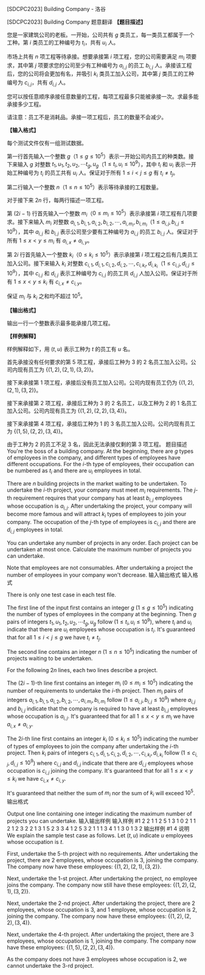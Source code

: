 



[SDCPC2023] Building Company - 洛谷














[SDCPC2023] Building Company
题意翻译
**【题目描述】**

您是一家建筑公司的老板。一开始，公司共有 $g$ 类员工，每一类员工都属于一个工种。第 $i$ 类员工的工种编号为 $t_i$，共有 $u_i$ 人。

市场上共有 $n$ 项工程等待承接。想要承接第 $i$ 项工程，您的公司需要满足 $m_i$ 项要求，其中第 $j$ 项要求您的公司至少有工种编号为 $a_{i, j}$ 的员工 $b_{i, j}$ 人。承接该工程后，您的公司将会更加有名，并吸引 $k_i$ 类员工加入公司，其中第 $j$ 类员工的工种编号为 $c_{i, j}$，共有 $d_{i, j}$ 人。

您可以按任意顺序承接任意数量的工程，每项工程最多只能被承接一次。求最多能承接多少工程。

请注意：员工不是消耗品。承接一项工程后，员工的数量不会减少。

**【输入格式】**

每个测试文件仅有一组测试数据。

第一行首先输入一个整数 $g$（$1 \le g \le 10^5$）表示一开始公司内员工的种类数。接下来输入 $g$ 对整数 $t_1, u_1, t_2, u_2, \cdots t_g, u_g$（$1 \le t_i, u_i \le 10^9$），其中 $t_i$ 和 $u_i$ 表示一开始工种编号为 $t_i$ 的员工共有 $u_i$ 人。保证对于所有 $1 \le i < j \le g$ 有 $t_i \ne t_j$。

第二行输入一个整数 $n$（$1 \le n \le 10^5$）表示等待承接的工程数量。

对于接下来 $2n$ 行，每两行描述一项工程。

第 $(2i - 1)$ 行首先输入一个整数 $m_i$（$0 \le m_i \le 10^5$）表示承接第 $i$ 项工程有几项要求。接下来输入 $m_i$ 对整数 $a_{i, 1}, b_{i, 1}, a_{i, 2}, b_{i, 2}, \cdots, a_{i, m_i}, b_{i, m_i}$（$1 \le a_{i, j}, b_{i, j} \le 10^9$），其中 $a_{i, j}$ 和 $b_{i, j}$ 表示公司至少要有工种编号为 $a_{i, j}$ 的员工 $b_{i, j}$ 人。保证对于所有 $1 \le x < y \le m_i$ 有 $a_{i, x} \ne a_{i, y}$。

第 $2i$ 行首先输入一个整数 $k_i$（$0 \le k_i \le 10^5$）表示承接第 $i$ 项工程之后有几类员工加入公司。接下来输入 $k_i$ 对整数  $c_{i, 1}, d_{i, 1}, c_{i, 2}, d_{i, 2}, \cdots, c_{i, k_i}, d_{i, k_i}$（$1 \le c_{i, j}, d_{i, j} \le 10^9$），其中 $c_{i, j}$ 和 $d_{i, j}$ 表示工种编号为 $c_{i, j}$ 的员工共 $d_{i, j}$ 人加入公司。保证对于所有 $1 \le x < y \le k_i$ 有 $c_{i, x} \ne c_{i, y}$。

保证 $m_i$ 与 $k_i$ 之和均不超过 $10^5$。

**【输出格式】**

输出一行一个整数表示最多能承接几项工程。

**【样例解释】**

样例解释如下，用 $(t, u)$ 表示工种为 $t$ 的员工有 $u$ 名。

首先承接没有任何要求的第 $5$ 项工程，承接后工种为 $3$ 的 $2$ 名员工加入公司。公司内现有员工为 $\{(1, 2), (2, 1), (3, 2)\}$。

接下来承接第 $1$ 项工程，承接后没有员工加入公司。公司内现有员工仍为 $\{(1, 2), (2, 1), (3, 2)\}$。

接下来承接第 $2$ 项工程，承接后工种为 $3$ 的 $2$ 名员工，以及工种为 $2$ 的 $1$ 名员工加入公司。公司内现有员工为 $\{(1, 2), (2, 2), (3, 4)\}$。

接下来承接第 $4$ 项工程，承接后工种为 $1$ 的 $3$ 名员工加入公司。公司内现有员工为 $\{(1, 5), (2, 2), (3, 4)\}$。

由于工种为 $2$ 的员工不足 $3$ 名，因此无法承接仅剩的第 $3$ 项工程。
题目描述
You're the boss of a building company. At the beginning, there are $g$ types of employees in the company, and different types of employees have different occupations. For the $i$-th type of employees, their occupation can be numbered as $t_i$ and there are $u_i$ employees in total.

There are $n$ building projects in the market waiting to be undertaken. To undertake the $i$-th project, your company must meet $m_i$ requirements. The $j$-th requirement requires that your company has at least $b_{i, j}$ employees whose occupation is $a_{i, j}$. After undertaking the project, your company will become more famous and will attract $k_i$ types of employees to join your company. The occupation of the $j$-th type of employees is $c_{i, j}$ and there are $d_{i, j}$ employees in total.

You can undertake any number of projects in any order. Each project can be undertaken at most once. Calculate the maximum number of projects you can undertake.

Note that employees are not consumables. After undertaking a project the number of employees in your company won't decrease.
输入输出格式
输入格式

There is only one test case in each test file.

The first line of the input first contains an integer $g$ ($1 \le g \le 10^5$) indicating the number of types of employees in the company at the beginning. Then $g$ pairs of integers $t_1, u_1, t_2, u_2, \cdots t_g, u_g$ follow ($1 \le t_i, u_i \le 10^9$), where $t_i$ and $u_i$ indicate that there are $u_i$ employees whose occupation is $t_i$. It's guaranteed that for all $1 \le i < j \le g$ we have $t_i \ne t_j$.

The second line contains an integer $n$ ($1 \le n \le 10^5$) indicating the number of projects waiting to be undertaken.

For the following $2n$ lines, each two lines describe a project.

The $(2i - 1)$-th line first contains an integer $m_i$ ($0 \le m_i \le 10^5$) indicating the number of requirements to undertake the $i$-th project. Then $m_i$ pairs of integers $a_{i, 1}, b_{i, 1}, a_{i, 2}, b_{i, 2}, \cdots, a_{i, m_i}, b_{i, m_i}$ follow ($1 \le a_{i, j}, b_{i, j} \le 10^9$) where $a_{i, j}$ and $b_{i, j}$ indicate that the company is required to have at least $b_{i, j}$ employees whose occupation is $a_{i, j}$. It's guaranteed that for all $1 \le x < y \le m_i$ we have $a_{i, x} \ne a_{i, y}$.

The $2i$-th line first contains an integer $k_i$ ($0 \le k_i \le 10^5$) indicating the number of types of employees to join the company after undertaking the $i$-th project. Then $k_i$ pairs of integers $c_{i, 1}, d_{i, 1}, c_{i, 2}, d_{i, 2}, \cdots, c_{i, k_i}, d_{i, k_i}$ follow ($1 \le c_{i, j}, d_{i, j} \le 10^9$) where $c_{i, j}$ and $d_{i, j}$ indicate that there are $d_{i, j}$ employees whose occupation is $c_{i, j}$ joining the company. It's guaranteed that for all $1 \le x < y \le k_i$ we have $c_{i, x} \ne c_{i, y}$.

It's guaranteed that neither the sum of $m_i$ nor the sum of $k_i$ will exceed $10^5$.
输出格式

Output one line containing one integer indicating the maximum number of projects you can undertake.
输入输出样例
输入样例 #1
2 2 1 1 2
5
1 3 1
0
2 1 1 2 1
2 3 2 2 1
3 1 5 2 3 3 4
1 2 5
3 2 1 1 1 3 4
1 1 3
0
1 3 2
输出样例 #1
4
说明
We explain the sample test case as follows. Let $(t, u)$ indicate $u$ employees whose occupation is $t$.

First, undertake the $5$-th project with no requirements. After undertaking the project, there are $2$ employees, whose occupation is $3$, joining the company. The company now have these employees: $\{(1, 2), (2, 1), (3, 2)\}$.

Next, undertake the $1$-st project. After undertaking the project, no employee joins the company. The company now still have these employees: $\{(1, 2), (2, 1), (3, 2)\}$.

Next, undertake the $2$-nd project. After undertaking the project, there are $2$ employees, whose occupation is $3$, and $1$ employee, whose occupation is $2$, joining the company. The company now have these employees: $\{(1, 2), (2, 2), (3, 4)\}$.

Next, undertake the $4$-th project. After undertaking the project, there are $3$ employees, whose occupation is $1$, joining the company. The company now have these employees: $\{(1, 5), (2, 2), (3, 4)\}$.

As the company does not have $3$ employees whose occupation is $2$, we cannot undertake the $3$-rd project.






